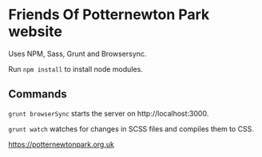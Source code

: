 # Friends Of Potternewton Park website

Uses NPM, Sass, Grunt and Browsersync.

Run `npm install` to install node modules.

## Commands

`grunt browserSync` starts the server on http://localhost:3000.

`grunt watch` watches for changes in SCSS files and compiles them to CSS.

https://potternewtonpark.org.uk
